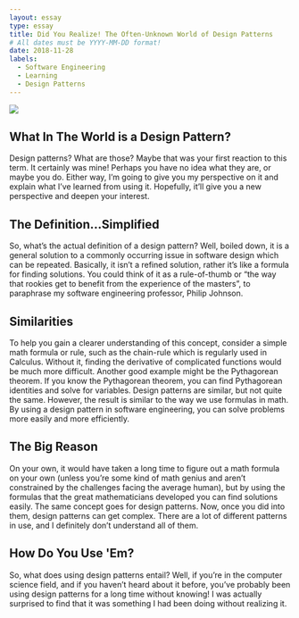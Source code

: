 ```yaml
---
layout: essay
type: essay
title: Did You Realize! The Often-Unknown World of Design Patterns
# All dates must be YYYY-MM-DD format!
date: 2018-11-28
labels:
  - Software Engineering
  - Learning
  - Design Patterns
---
```


<img class="ui right spaced image" src="http://agnieszkasowa.com/WEB_DESIGN/images/pattern.jpg">

## What In The World is a Design Pattern?
Design patterns? What are those? Maybe that was your first reaction to this term. It certainly was mine! Perhaps you have no idea what they are, or maybe you do. Either way, I’m going to give you my perspective on it and explain what I’ve learned from using it. Hopefully, it’ll give you a new perspective and deepen your interest. 
## The Definition...Simplified
So, what’s the actual definition of a design pattern? Well, boiled down, it is a general solution to a commonly occurring issue in software design which can be repeated. Basically, it isn’t a refined solution, rather it’s like a formula for finding solutions. You could think of it as a rule-of-thumb or “the way that rookies get to benefit from the experience of the masters”, to paraphrase my software engineering professor, Philip Johnson.
## Similarities
To help you gain a clearer understanding of this concept, consider a simple math formula or rule, such as the chain-rule which is regularly used in Calculus. Without it, finding the derivative of complicated functions would be much more difficult. Another good example might be the Pythagorean theorem. If you know the Pythagorean theorem, you can find Pythagorean identities and solve for variables. Design patterns are similar, but not quite the same. However, the result is similar to the way we use formulas in math. By using a design pattern in software engineering, you can solve problems more easily and more efficiently. 
## The Big Reason
On your own, it would have taken a long time to figure out a math formula on your own (unless you’re some kind of math genius and aren’t constrained by the challenges facing the average human), but by using the formulas that the great mathematicians developed you can find solutions easily. The same concept goes for design patterns. Now, once you did into them, design patterns can get complex. There are a lot of different patterns in use, and I definitely don’t understand all of them.
## How Do You Use 'Em?
So, what does using design patterns entail? Well, if you’re in the computer science field, and if you haven’t heard about it before, you’ve probably been using design patterns for a long time without knowing! I was actually surprised to find that it was something I had been doing without realizing it. 


